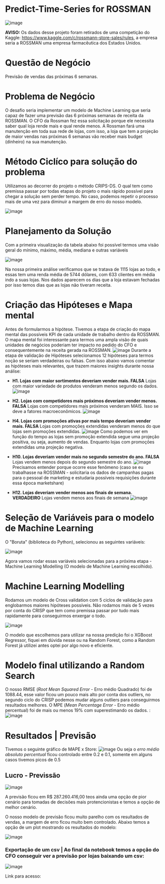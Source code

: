 # Predict-Time-Series for ROSSMAN

![image](https://user-images.githubusercontent.com/94385953/148453113-bb0cb6f0-159e-411c-8314-7f7093d8916f.png)

<b> AVISO: </b> Os dados desse projeto foram retirados de uma competição do Kaggle: https://www.kaggle.com/c/rossmann-store-sales/rules, a empresa seria a ROSSMAN uma empresa farmacêutica dos Estados Unidos. 

# Questão de Negócio 

Previsão de vendas das próximas 6 semanas.

# Problema de Negócio

O desafio seria implementar um modelo de Machine Learning que seria capaz de fazer uma previsão das 6 próximas semanas de receita da ROSSMAN. O CFO da Rossman fez essa solicitação porque ele necessita saber qual loja rende mais e qual rende menos. A Rossman fará uma manutenção em toda sua rede de lojas, com isso, a loja que tem a projeção de maior vendas nas próximas 6 semanas vão receber mais budget (dinheiro) na sua manutenção. 

# Método Ciclíco para solução do problema 

Utilizamos ao decorrer do projeto o método CRIPS-DS. O qual tem como premissa passar por todas etapas do projeto o mais rápido possível para chegar a solução sem perder tempo. No caso, podemos repetir o processo mais de uma vez para diminuir a margem de erro do nosso modelo. 

![image](https://user-images.githubusercontent.com/94385953/148467349-5f9b65f8-97e6-4396-b0e2-8a261d4fc290.png)

# Planejamento da Solução 

Com a primeira visualização da tabela abaixo foi possível termos uma visão geral do mínimo, máximo, média, mediana e outras variáveis

![image](https://user-images.githubusercontent.com/94385953/148455396-c475f749-dbc7-4a9e-b066-29d38a19c806.png)

Na nossa primeira análise verificamos que se tratava de 1115 lojas ao todo, e essas tem uma renda média de 5744 dólares, com 633 clientes em média indo a suas lojas. Nos dados aparecem os dias que a loja estavam fechadas por isso temos dias que as lojas não tiveram receita. 


# Criação das Hipóteses e Mapa mental

Antes de formularmos a hipótese. Tivemos a etapa de criação do mapa mental das possíveis KPI de cada unidade de trabalho dentro da ROSSMAN. O mapa mental foi interessante para termos uma ampla visão de quais unidades de negócios poderiam ter impacto no pedido do CFO e consequentemente na receita gerada na ROSSMAN. 
![image](https://user-images.githubusercontent.com/94385953/148467582-f9d7c35a-77c8-4b36-a0dc-d065c0206717.png)
Durante a etapa de validação de Hipóteses selecionamos 12 hipóteses para termos noção se seriam verdadeiras ou falsas. Com isso abaixo vamos comentar as hipóteses mais relevantes, que trazem maiores insights durante nossa análise: 


* <b> H1. Lojas com maior sortimentos deveriam vender mais. </b>
<b>FALSA</b> Lojas com maior variedade de produtos venderam menos segundo os dados. 
![image](https://user-images.githubusercontent.com/94385953/148467816-46810690-6ae3-4165-a335-4ce82d7a3bd5.png)


* <b> H2. Lojas com competidores mais próximos deveriam vender menos. </b>
<b>FALSA</b> Lojas com competidores mais próximos venderam MAIS. Isso se deve a fatores macroeconômicos. 
![image](https://user-images.githubusercontent.com/94385953/148467923-f758442d-8b71-4c44-b5a7-662aa03168c8.png)


* <b> H4. Lojas com promoções ativas por mais tempo deveriam vender mais. </b>
<b>FALSA</b> Lojas com promoções extendidas venderam menos do que lojas sem promoções extendidas. 
![image](https://user-images.githubusercontent.com/94385953/148468107-c3c4457e-46af-48b7-b672-525ecfe0abb0.png)
Como podemos ver em função do tempo as lojas sem promoção extendida segue uma projeção positiva, ou seja, aumento de vendas. Enquanto lojas com promoções extendidas uma projeção negativa. 


* <b> H10. Lojas deveriam vender mais no segundo semestre do ano. </b>
<b>FALSA</b> Lojas vendem menos depois do segundo semestre do ano. 
![image](https://user-images.githubusercontent.com/94385953/148468353-35024255-cd4e-4896-b305-99aa8809f1aa.png)
Precisamos entender porque ocorre esse fenômeno (caso se eu trabalhasse na ROSSMAN - solicitaria os dados de campanhas pagas para o pessoal de marketing e estudaria possíveis requisições durante essa época marketshare) 


* <b> H12. Lojas deveriam vender menos aos finais de semana. </b>
<b>VERDADEIRO</b> Lojas vendem menos aos finais de semana
![image](https://user-images.githubusercontent.com/94385953/148468590-6ddd8948-653b-4b6e-9c3c-732b2d1b7f49.png)



# Seleção de Variáveis para o modelo de Machine Learning 

O "Boruta" (biblioteca do Python), selecionou as seguintes variáveis: 

![image](https://user-images.githubusercontent.com/94385953/148468835-2804baa8-01f8-43df-b321-4cd6e82eb087.png)

Agora vamos rodar essas variáveis selecionadas para a próxima etapa - Machine Learning Modelling (O modelo de Machine Learning escolhido). 



# Machine Learning Modelling

Rodamos um modelo de Cross validation com 5 ciclos de validação para englobarmos maiores hipóteses possíveis. Não rodamos mais de 5 vezes por conta do CRISP que tem como premissa passar por tudo mais rapidamente para conseguirmos enxergar o todo. 

![image](https://user-images.githubusercontent.com/94385953/148469013-36d88a4e-c9c1-431a-820f-9dca54926965.png)

O modelo que escolhemos para utilizar na nossa predição foi o XGBoost Regressor, fiquei em dúvida nesse ou na Random Forest, como a Random Forest já utilizei antes optei por algo novo e eficiente.



# Modelo final utilizando a Random Search
O nosso RMSE (_Root Mean Squared Error_ - Erro médio Quadrado) foi de 1088.44, esse valor ficou um pouco mais alto por conta dos outliers, no segundo ciclo do CRISP podemos mudar alguns outliers para conseguirmos resultados melhores. 
O  MPE (_Mean Percentage Error_ - Erro médio percentual) foi de mais ou menos 19% com superestimando os dados. : 
![image](https://user-images.githubusercontent.com/94385953/148469263-9b196403-cd91-4e2e-aef1-6467c5966b83.png)



# Resultados | Previsão

Tivemos o seguinte gráfico de MAPE x Store: 
![image](https://user-images.githubusercontent.com/94385953/148469547-b6ae7b6b-952b-4ac4-9d47-725cf8e77cc3.png)
Ou seja o _erro médio absoluto percentual_ ficou controlado entre 0.2 e 0.1, somente em alguns casos tivemos picos de 0.5



## Lucro - Previssão

![image](https://user-images.githubusercontent.com/94385953/148469656-5f6a7245-8a24-4a5f-ae02-232b39c850fb.png)

A previsão ficou em R$ 287.260.416,00 teos ainda uma opção de pior cenário para tomadas de decisões mais protencionistas e temos a opção de melhor cenário. 

O nosso modelo de previsão ficou muito parelho com os resultados de vendas, a margem de erro ficou muito bem controlado. Abaixo temos a opção de um plot mostrando os resultados do modelo: 

![image](https://user-images.githubusercontent.com/94385953/148469819-78a31b1d-4f94-4663-bf1a-96d4c599e794.png)




### Exportação de um csv | Ao final da notebook temos a opção do CFO conseguir ver a previsão por lojas baixando um csv:

![image](https://user-images.githubusercontent.com/94385953/148469905-9e3b7dc5-d8ca-4db8-88e9-867e69fa9cc2.png)

Link para acesso: 




